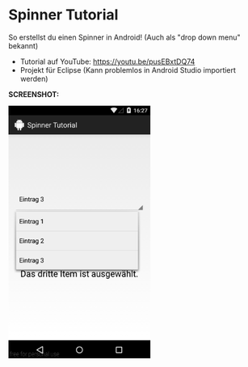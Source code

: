# Spinner Tutorial
So erstellst du einen Spinner in Android! (Auch als "drop down menu" bekannt)

- Tutorial auf YouTube: https://youtu.be/pusEBxtDQ74
- Projekt für Eclipse (Kann problemlos in Android Studio importiert werden)

<b>SCREENSHOT:</b>

<img src="https://github.com/derAndroidPro/SpinnerTutorial/blob/master/screenshot1.PNG" height="500px"/>

